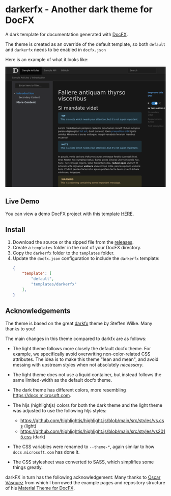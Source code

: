 # darkerfx - Another dark theme for DocFX

A dark template for documentation generated with [DocFX](https://dotnet.github.io/docfx/).

The theme is created as an override of the default template, so both `default` and `darkerfx` needs to be enabled in `docfx.json`

Here is an example of what it looks like:

![darkerfx - Screenshots](./docs/images/darkfx-screenshots.png)

## Live Demo
You can view a demo DocFX project with this template [HERE](https://perlun.github.io/darkerfx/).

## Install

1. Download the source or the zipped file from the [releases](https://github.com/perlun/darkerfx/releases).
2. Create a `templates` folder in the root of your DocFX directory.
3. Copy the `darkerfx` folder to the `templates` folder.
4. Update the `docfx.json` configuration to include the `darkerfx` template:
    ```json
    {
        "template": [
            "default",
            "templates/darkerfx"
        ],
    }
    ```

## Acknowledgements
The theme is based on the great [darkfx](https://github.com/steffen-wilke/darkfx) theme by Steffen Wilke. Many thanks to you!

The main changes in this theme compared to darkfx are as follows:

- The light theme follows more closely the default docfx theme. For example, we specifically avoid overwriting non-color-related CSS attributes. The idea is to make this theme "lean and mean", and avoid messing with upstream styles when not absolutely _necessary_.

- The light theme does not use a liquid container, but instead follows the same limited-width as the default docfx theme.

- The dark theme has different colors, more resembling https://docs.microsoft.com.

- The hljs (highlightjs) colors for both the dark theme and the light theme was adjusted to use the following hljs styles:
  - https://github.com/highlightjs/highlight.js/blob/main/src/styles/vs.css (light)
  - https://github.com/highlightjs/highlight.js/blob/main/src/styles/vs2015.css (dark)

- The CSS variables were renamed to `--theme-*`, again similar to how `docs.microsoft.com` has done it.

- The CSS stylesheet was converted to SASS, which simplifies some things greatly.

darkFX in turn has the following acknowledgement: Many thanks to [Oscar Vásquez](https://github.com/ovasquez) from which I borrowed the example pages and repository structure of his [Material Theme for DocFX](https://github.com/ovasquez/docfx-material).
